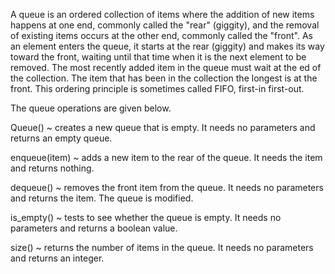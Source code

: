 A queue is an ordered collection of items where the addition of new items happens at one end, commonly called the "rear" (giggity), and the removal of existing items occurs at the other end, commonly called the "front". As an element enters the queue, it starts at the rear (giggity) and makes its way toward the front, waiting until that time when it is the next element to be removed. The most recently added item in the queue must wait at the ed of the collection. The item that has been in the collection the longest is at the front. This ordering principle is sometimes called FIFO, first-in first-out.

The queue operations are given below.

Queue() ~ creates a new queue that is empty. It needs no parameters and returns an empty queue.

enqueue(item) ~ adds a new item to the rear of the queue. It needs the item and returns nothing.

dequeue() ~ removes the front item from the queue. It needs no parameters and returns the item. The queue is modified.

is_empty() ~ tests to see whether the queue is empty. It needs no parameters and returns a boolean value.

size() ~ returns the number of items in the queue. It needs no parameters and returns an integer.
